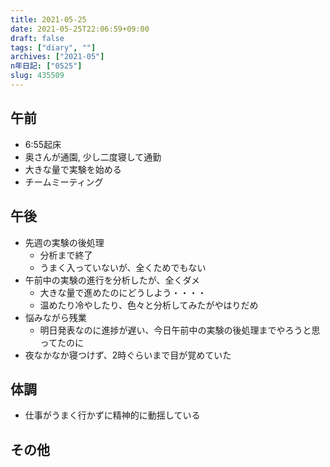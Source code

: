 ```yaml
---
title: 2021-05-25
date: 2021-05-25T22:06:59+09:00
draft: false
tags: ["diary", ""]
archives: ["2021-05"]
n年日記: ["0525"]
slug: 435509
---
```

## 午前
- 6:55起床
- 奥さんが通園, 少し二度寝して通勤
- 大きな量で実験を始める
- チームミーティング
## 午後
- 先週の実験の後処理
  - 分析まで終了
  - うまく入っていないが、全くためでもない
- 午前中の実験の進行を分析したが、全くダメ
  - 大きな量で進めたのにどうしよう・・・・
  - 温めたり冷やしたり、色々と分析してみたがやはりだめ
- 悩みながら残業
  - 明日発表なのに進捗が遅い、今日午前中の実験の後処理までやろうと思ってたのに
- 夜なかなか寝つけず、2時ぐらいまで目が覚めていた
## 体調
- 仕事がうまく行かずに精神的に動揺している
## その他
